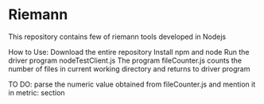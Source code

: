 # Riemann
This repository contains few of riemann tools developed in Nodejs

How to Use:
	Download the entire repository
	Install npm and node
	Run the driver program nodeTestClient.js
	The program fileCounter.js counts the number of files in current working directory and returns to driver program

TO DO:
	parse the numeric value obtained from fileCounter.js and mention it in metric: section
